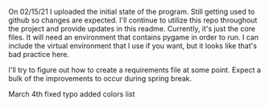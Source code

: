 On 02/15/21 I uploaded the initial state of the program. Still getting used to github so changes are expected. 
I'll continue to utilize this repo throughout the project and provide updates in this readme. 
Currently, it's just the core files. It will need an environment that contains pygame in order to run. 
I can include the virtual environment that I use if you want, but it looks like that's bad practice here.


I'll try to figure out how to create a requirements file at some point. 
Expect a bulk of the improvements to occur during spring break.

March 4th
fixed typo
added colors list
